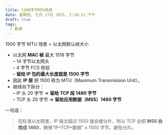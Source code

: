 ```yaml
---
title: 1500字节MTU场景
date: 星期四, 七月 17日 2025, 2:16:21 下午
draft: true
tags:
  - 数通
---
```

1500 字节 MTU 场景 = 以太网默认帧大小

- 以太网 **MAC 帧** 最大 1518 字节  
  – 14 字节以太网头  
  – 4 字节 FCS 校验  
  – **留给 IP 包的最大长度就是 1500 字节**  
- 因此 **IP 层** 把 1500 称为 MTU（Maximum Transmission Unit）。  
- 继续向下拆分：  
  – IP 头 20 字节 ⇒ **留给 TCP 段 1480 字节**  
  – TCP 头 20 字节 ⇒ **留给应用数据（MSS）1460 字节**

一句话：  
> 在标准以太网里，IP 报文超过 1500 就会被分片，所以 TCP 会把 **MSS 协商成 1460**，确保“IP+TCP+数据” ≤ 1500 字节，避免分片。
